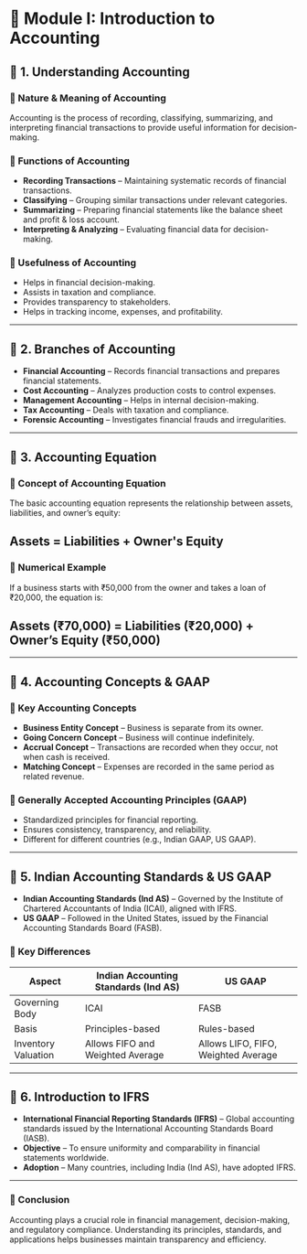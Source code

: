 # 📘 Module I: Introduction to Accounting  

## 📌 1. Understanding Accounting  
### 🔹 Nature & Meaning of Accounting  
Accounting is the process of recording, classifying, summarizing, and interpreting financial transactions to provide useful information for decision-making.  

### 🔹 Functions of Accounting  
- **Recording Transactions** – Maintaining systematic records of financial transactions.  
- **Classifying** – Grouping similar transactions under relevant categories.  
- **Summarizing** – Preparing financial statements like the balance sheet and profit & loss account.  
- **Interpreting & Analyzing** – Evaluating financial data for decision-making.  

### 🔹 Usefulness of Accounting  
- Helps in financial decision-making.  
- Assists in taxation and compliance.  
- Provides transparency to stakeholders.  
- Helps in tracking income, expenses, and profitability.  

---

## 📌 2. Branches of Accounting  
- **Financial Accounting** – Records financial transactions and prepares financial statements.  
- **Cost Accounting** – Analyzes production costs to control expenses.  
- **Management Accounting** – Helps in internal decision-making.  
- **Tax Accounting** – Deals with taxation and compliance.  
- **Forensic Accounting** – Investigates financial frauds and irregularities.  

---

## 📌 3. Accounting Equation  
### 🔹 Concept of Accounting Equation  
The basic accounting equation represents the relationship between assets, liabilities, and owner’s equity:  

## Assets = Liabilities + Owner's Equity

### 🔹 Numerical Example  
If a business starts with ₹50,000 from the owner and takes a loan of ₹20,000, the equation is:  

## Assets (₹70,000) = Liabilities (₹20,000) + Owner’s Equity (₹50,000)


---

## 📌 4. Accounting Concepts & GAAP  
### 🔹 Key Accounting Concepts  
- **Business Entity Concept** – Business is separate from its owner.  
- **Going Concern Concept** – Business will continue indefinitely.  
- **Accrual Concept** – Transactions are recorded when they occur, not when cash is received.  
- **Matching Concept** – Expenses are recorded in the same period as related revenue.  

### 🔹 Generally Accepted Accounting Principles (GAAP)  
- Standardized principles for financial reporting.  
- Ensures consistency, transparency, and reliability.  
- Different for different countries (e.g., Indian GAAP, US GAAP).  

---

## 📌 5. Indian Accounting Standards & US GAAP  
- **Indian Accounting Standards (Ind AS)** – Governed by the Institute of Chartered Accountants of India (ICAI), aligned with IFRS.  
- **US GAAP** – Followed in the United States, issued by the Financial Accounting Standards Board (FASB).  

### 🔹 Key Differences  
| Aspect         | Indian Accounting Standards (Ind AS) | US GAAP |
|--------------|--------------------------------|--------|
| Governing Body | ICAI | FASB |
| Basis | Principles-based | Rules-based |
| Inventory Valuation | Allows FIFO and Weighted Average | Allows LIFO, FIFO, Weighted Average |

---

## 📌 6. Introduction to IFRS  
- **International Financial Reporting Standards (IFRS)** – Global accounting standards issued by the International Accounting Standards Board (IASB).  
- **Objective** – To ensure uniformity and comparability in financial statements worldwide.  
- **Adoption** – Many countries, including India (Ind AS), have adopted IFRS.  

---

### 📌 Conclusion  
Accounting plays a crucial role in financial management, decision-making, and regulatory compliance. Understanding its principles, standards, and applications helps businesses maintain transparency and efficiency.
